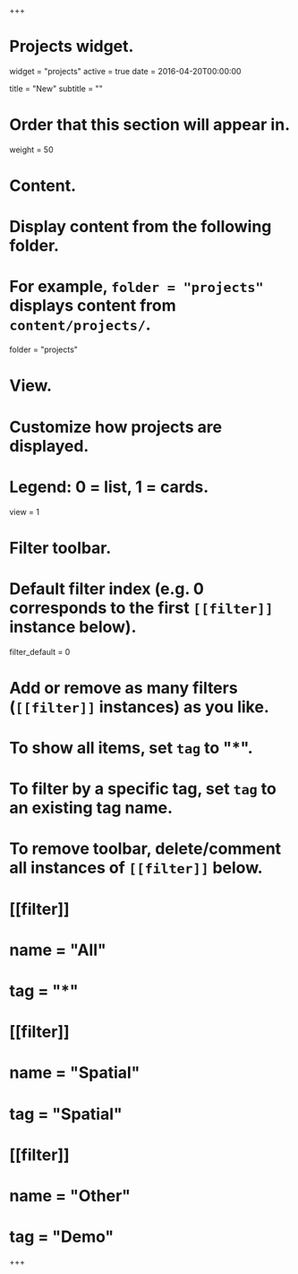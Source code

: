 +++
# Projects widget.
widget = "projects"
active = true
date = 2016-04-20T00:00:00

title = "New"
subtitle = ""

# Order that this section will appear in.
weight = 50

# Content.
# Display content from the following folder.
# For example, `folder = "projects"` displays content from `content/projects/`.
folder = "projects"

# View.
# Customize how projects are displayed.
# Legend: 0 = list, 1 = cards.
view = 1

# Filter toolbar.

# Default filter index (e.g. 0 corresponds to the first `[[filter]]` instance below).
filter_default = 0

# Add or remove as many filters (`[[filter]]` instances) as you like.
# To show all items, set `tag` to "*".
# To filter by a specific tag, set `tag` to an existing tag name.
# To remove toolbar, delete/comment all instances of `[[filter]]` below.
# [[filter]]
#   name = "All"
#   tag = "*"
#
# [[filter]]
#   name = "Spatial"
#   tag = "Spatial"
#
# [[filter]]
#   name = "Other"
#   tag = "Demo"

+++

